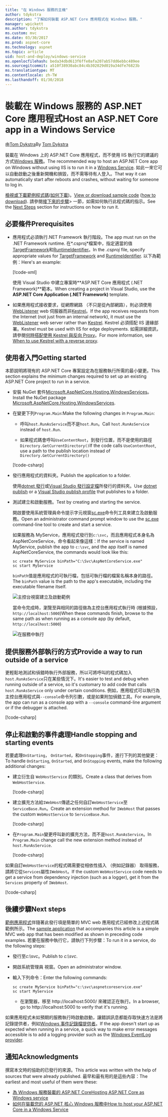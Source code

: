 ```yaml
---
title: "在 Windows 服務的主機"
author: tdykstra
description: "了解如何裝載 ASP.NET Core 應用程式在 Windows 服務。"
manager: wpickett
ms.author: tdykstra
ms.custom: mvc
ms.date: 03/30/2017
ms.prod: aspnet-core
ms.technology: aspnet
ms.topic: article
uid: host-and-deploy/windows-service
ms.openlocfilehash: beda34dbd613f6ffe0afa207ab57dd6ebbc489ee
ms.sourcegitcommit: a510f38930abc84c4b302029d019a34dfe76823b
ms.translationtype: MT
ms.contentlocale: zh-TW
ms.lasthandoff: 01/30/2018
---
```

# <a name="host-an-aspnet-core-app-in-a-windows-service"></a><span data-ttu-id="47b5e-103">裝載在 Windows 服務的 ASP.NET Core 應用程式</span><span class="sxs-lookup"><span data-stu-id="47b5e-103">Host an ASP.NET Core app in a Windows Service</span></span>

<span data-ttu-id="47b5e-104">由[Tom Dykstra](https://github.com/tdykstra)</span><span class="sxs-lookup"><span data-stu-id="47b5e-104">By [Tom Dykstra](https://github.com/tdykstra)</span></span>

<span data-ttu-id="47b5e-105">裝載在 Windows 上的 ASP.NET Core 應用程式，而不使用 IIS 執行它的建議的方式[Windows 服務](https://docs.microsoft.com/dotnet/framework/windows-services/introduction-to-windows-service-applications)。</span><span class="sxs-lookup"><span data-stu-id="47b5e-105">The recommended way to host an ASP.NET Core app on Windows without using IIS is to run it in a [Windows Service](https://docs.microsoft.com/dotnet/framework/windows-services/introduction-to-windows-service-applications).</span></span> <span data-ttu-id="47b5e-106">如此一來它可以自動啟動之後重新開機和損毀，而不需等待有人登入。</span><span class="sxs-lookup"><span data-stu-id="47b5e-106">That way it can automatically start after reboots and crashes, without waiting for someone to log in.</span></span>

<span data-ttu-id="47b5e-107">[檢視或下載範例程式碼](https://github.com/aspnet/Docs/tree/master/aspnetcore/host-and-deploy/windows-service/sample)([如何下載](xref:tutorials/index#how-to-download-a-sample))。</span><span class="sxs-lookup"><span data-stu-id="47b5e-107">[View or download sample code](https://github.com/aspnet/Docs/tree/master/aspnetcore/host-and-deploy/windows-service/sample) ([how to download](xref:tutorials/index#how-to-download-a-sample)).</span></span> <span data-ttu-id="47b5e-108">請參閱[接下來的步驟](#next-steps)> 一節，如需如何執行此程式碼的指示。</span><span class="sxs-lookup"><span data-stu-id="47b5e-108">See the [Next Steps](#next-steps) section for instructions on how to run it.</span></span>

## <a name="prerequisites"></a><span data-ttu-id="47b5e-109">必要條件</span><span class="sxs-lookup"><span data-stu-id="47b5e-109">Prerequisites</span></span>

* <span data-ttu-id="47b5e-110">應用程式必須執行.NET Framework 執行階段。</span><span class="sxs-lookup"><span data-stu-id="47b5e-110">The app must run on the .NET Framework runtime.</span></span>  <span data-ttu-id="47b5e-111">在*.csproj*檔案中，指定適當的值[TargetFramework](https://docs.microsoft.com/nuget/schema/target-frameworks)和[RuntimeIdentifier](https://docs.microsoft.com/dotnet/articles/core/rid-catalog)。</span><span class="sxs-lookup"><span data-stu-id="47b5e-111">In the *.csproj* file, specify appropriate values for [TargetFramework](https://docs.microsoft.com/nuget/schema/target-frameworks) and [RuntimeIdentifier](https://docs.microsoft.com/dotnet/articles/core/rid-catalog).</span></span> <span data-ttu-id="47b5e-112">以下為範例：</span><span class="sxs-lookup"><span data-stu-id="47b5e-112">Here's an example:</span></span>

  [!code-xml[](windows-service/sample/AspNetCoreService.csproj?range=3-6)]

  <span data-ttu-id="47b5e-113">使用 Visual Studio 中建立專案時**ASP.NET Core 應用程式 (.NET Framework)**範本。</span><span class="sxs-lookup"><span data-stu-id="47b5e-113">When creating a project in Visual Studio, use the **ASP.NET Core Application (.NET Framework)** template.</span></span>

* <span data-ttu-id="47b5e-114">如果應用程式接收要求，從網際網路 （不只是從內部網路），則必須使用[WebListener](xref:fundamentals/servers/weblistener) web 伺服器而非[Kestrel](xref:fundamentals/servers/kestrel)。</span><span class="sxs-lookup"><span data-stu-id="47b5e-114">If the app receives requests from the Internet (not just from an internal network), it must use the [WebListener](xref:fundamentals/servers/weblistener) web server rather than [Kestrel](xref:fundamentals/servers/kestrel).</span></span>  <span data-ttu-id="47b5e-115">Kestrel 必須搭配 IIS 邊緣部署。</span><span class="sxs-lookup"><span data-stu-id="47b5e-115">Kestrel must be used with IIS for edge deployments.</span></span>  <span data-ttu-id="47b5e-116">如需詳細資訊，請參閱[何時搭配使用 Kestrel 與反向 Proxy](xref:fundamentals/servers/kestrel#when-to-use-kestrel-with-a-reverse-proxy)。</span><span class="sxs-lookup"><span data-stu-id="47b5e-116">For more information, see [When to use Kestrel with a reverse proxy](xref:fundamentals/servers/kestrel#when-to-use-kestrel-with-a-reverse-proxy).</span></span>

## <a name="getting-started"></a><span data-ttu-id="47b5e-117">使用者入門</span><span class="sxs-lookup"><span data-stu-id="47b5e-117">Getting started</span></span>

<span data-ttu-id="47b5e-118">本節說明將現有的 ASP.NET Core 專案設定為在服務執行所需的最小變更。</span><span class="sxs-lookup"><span data-stu-id="47b5e-118">This section explains the minimum changes required to set up an existing ASP.NET Core project to run in a service.</span></span>

* <span data-ttu-id="47b5e-119">安裝 NuGet 套件[Microsoft.AspNetCore.Hosting.WindowsServices](https://www.nuget.org/packages/Microsoft.AspNetCore.Hosting.WindowsServices/)。</span><span class="sxs-lookup"><span data-stu-id="47b5e-119">Install the NuGet package [Microsoft.AspNetCore.Hosting.WindowsServices](https://www.nuget.org/packages/Microsoft.AspNetCore.Hosting.WindowsServices/).</span></span>

* <span data-ttu-id="47b5e-120">在變更下列`Program.Main`:</span><span class="sxs-lookup"><span data-stu-id="47b5e-120">Make the following changes in `Program.Main`:</span></span>
  
  * <span data-ttu-id="47b5e-121">呼叫`host.RunAsService`而不是`host.Run`。</span><span class="sxs-lookup"><span data-stu-id="47b5e-121">Call `host.RunAsService` instead of `host.Run`.</span></span>
  
  * <span data-ttu-id="47b5e-122">如果程式碼會呼叫`UseContentRoot`，到發行位置，而不是使用的路徑`Directory.GetCurrentDirectory()`</span><span class="sxs-lookup"><span data-stu-id="47b5e-122">If the code calls `UseContentRoot`, use a path to the publish location instead of `Directory.GetCurrentDirectory()`</span></span> 
  
  [!code-csharp[](windows-service/sample/Program.cs?name=ServiceOnly&highlight=3-4,8,14)]

* <span data-ttu-id="47b5e-123">發行應用程式的資料夾。</span><span class="sxs-lookup"><span data-stu-id="47b5e-123">Publish the application to a folder.</span></span>

  <span data-ttu-id="47b5e-124">使用[dotnet 發行](https://docs.microsoft.com/dotnet/articles/core/tools/dotnet-publish)或[Visual Studio 發行設定檔](xref:host-and-deploy/visual-studio-publish-profiles)所發行的資料夾。</span><span class="sxs-lookup"><span data-stu-id="47b5e-124">Use [dotnet publish](https://docs.microsoft.com/dotnet/articles/core/tools/dotnet-publish) or a [Visual Studio publish profile](xref:host-and-deploy/visual-studio-publish-profiles) that publishes to a folder.</span></span>

* <span data-ttu-id="47b5e-125">測試建立和啟動服務。</span><span class="sxs-lookup"><span data-stu-id="47b5e-125">Test by creating and starting the service.</span></span>

  <span data-ttu-id="47b5e-126">開啟要使用系統管理員命令提示字元視窗[sc.exe](https://technet.microsoft.com/library/bb490995)命令列工具來建立及啟動服務。</span><span class="sxs-lookup"><span data-stu-id="47b5e-126">Open an administrator command prompt window to use the [sc.exe](https://technet.microsoft.com/library/bb490995) command-line tool to create and start a service.</span></span>  
  
  <span data-ttu-id="47b5e-127">如果服務為 MyService，應用程式發行到`c:\svc`，而且應用程式本身名為 AspNetCoreService，命令看起來像這樣：</span><span class="sxs-lookup"><span data-stu-id="47b5e-127">If the service is named MyService, publish the app to `c:\svc`, and the app itself is named AspNetCoreService, the commands would look like this:</span></span>

  ```console
  sc create MyService binPath="C:\Svc\AspNetCoreService.exe"
  sc start MyService
  ```

  <span data-ttu-id="47b5e-128">`binPath`值是應用程式的可執行檔，包括可執行檔的檔案名稱本身的路徑。</span><span class="sxs-lookup"><span data-stu-id="47b5e-128">The `binPath` value is the path to the app's executable, including the executable filename itself.</span></span>

  ![主控台視窗建立及啟動範例](windows-service/_static/create-start.png)

  <span data-ttu-id="47b5e-130">當命令完成時，瀏覽至與相同的路徑做為主控台應用程式執行時 (根據預設， `http://localhost:5000`)</span><span class="sxs-lookup"><span data-stu-id="47b5e-130">When these commands finish, browse to the same path as when running as a console app (by default, `http://localhost:5000`)</span></span>

  ![在服務中執行](windows-service/_static/running-in-service.png)


## <a name="provide-a-way-to-run-outside-of-a-service"></a><span data-ttu-id="47b5e-132">提供服務外部執行的方式</span><span class="sxs-lookup"><span data-stu-id="47b5e-132">Provide a way to run outside of a service</span></span>

<span data-ttu-id="47b5e-133">更輕鬆地測試和偵錯時執行外部服務，所以可將呼叫的程式碼加入`host.RunAsService`只在某些情況下。</span><span class="sxs-lookup"><span data-stu-id="47b5e-133">It's easier to test and debug when running outside of a service, so it's customary to add code that calls `host.RunAsService` only under certain conditions.</span></span>  <span data-ttu-id="47b5e-134">例如，應用程式可以執行為主控台應用程式與`--console`命令列引數，或是如果附加偵錯工具。</span><span class="sxs-lookup"><span data-stu-id="47b5e-134">For example, the app can run as a console app with a `--console` command-line argument or if the debugger is attached.</span></span>

[!code-csharp[](windows-service/sample/Program.cs?name=ServiceOrConsole)]

## <a name="handle-stopping-and-starting-events"></a><span data-ttu-id="47b5e-135">停止和啟動的事件處理</span><span class="sxs-lookup"><span data-stu-id="47b5e-135">Handle stopping and starting events</span></span>

<span data-ttu-id="47b5e-136">若要處理`OnStarting`， `OnStarted`，和`OnStopping`事件，進行下列的其他變更：</span><span class="sxs-lookup"><span data-stu-id="47b5e-136">To handle `OnStarting`, `OnStarted`, and `OnStopping` events, make the following additional changes:</span></span>

* <span data-ttu-id="47b5e-137">建立衍生自 `WebHostService` 的類別。</span><span class="sxs-lookup"><span data-stu-id="47b5e-137">Create a class that derives from `WebHostService`.</span></span>

  [!code-csharp[](windows-service/sample/CustomWebHostService.cs?name=NoLogging)]

* <span data-ttu-id="47b5e-138">建立擴充方法給`IWebHost`傳遞之任何自訂`WebHostService`至`ServiceBase.Run`。</span><span class="sxs-lookup"><span data-stu-id="47b5e-138">Create an extension method for `IWebHost` that passes the custom `WebHostService` to `ServiceBase.Run`.</span></span>

  [!code-csharp[](windows-service/sample/WebHostServiceExtensions.cs?name=ExtensionsClass)]

* <span data-ttu-id="47b5e-139">在`Program.Main`變更呼叫新的擴充方法，而不是`host.RunAsService`。</span><span class="sxs-lookup"><span data-stu-id="47b5e-139">In `Program.Main` change call the new extension method instead of `host.RunAsService`.</span></span>

  [!code-csharp[](windows-service/sample/Program.cs?name=HandleStopStart&highlight=26)]

<span data-ttu-id="47b5e-140">如果自訂`WebHostService`的程式碼需要從相依性插入 （例如記錄器） 取得服務，請將它從`Services`屬性`IWebHost`。</span><span class="sxs-lookup"><span data-stu-id="47b5e-140">If the custom `WebHostService` code needs to get a service from dependency injection (such as a logger), get it from the `Services` property of `IWebHost`.</span></span>

[!code-csharp[](windows-service/sample/CustomWebHostService.cs?name=Logging&highlight=7)]

## <a name="next-steps"></a><span data-ttu-id="47b5e-141">後續步驟</span><span class="sxs-lookup"><span data-stu-id="47b5e-141">Next steps</span></span>

<span data-ttu-id="47b5e-142">[範例應用程式](https://github.com/aspnet/Docs/tree/master/aspnetcore/host-and-deploy/windows-service/sample)伴隨著此發行項是簡單的 MVC web 應用程式已經修改上述程式碼範例所示。</span><span class="sxs-lookup"><span data-stu-id="47b5e-142">The [sample application](https://github.com/aspnet/Docs/tree/master/aspnetcore/host-and-deploy/windows-service/sample) that accompanies this article is a simple MVC web app that has been modified as shown in preceding code examples.</span></span>  <span data-ttu-id="47b5e-143">若要在服務中執行它，請執行下列步驟：</span><span class="sxs-lookup"><span data-stu-id="47b5e-143">To run it in a service, do the following steps:</span></span>

* <span data-ttu-id="47b5e-144">發行至*c:\svc*。</span><span class="sxs-lookup"><span data-stu-id="47b5e-144">Publish to *c:\svc*.</span></span>

* <span data-ttu-id="47b5e-145">開啟系統管理員 視窗。</span><span class="sxs-lookup"><span data-stu-id="47b5e-145">Open an administrator window.</span></span>

* <span data-ttu-id="47b5e-146">輸入下列命令：</span><span class="sxs-lookup"><span data-stu-id="47b5e-146">Enter the following commands:</span></span>

  ```console
  sc create MyService binPath="c:\svc\aspnetcoreservice.exe"
  sc start MyService
  ```

  * <span data-ttu-id="47b5e-147">在瀏覽器，移至 http://localhost:5000/ 來確認正在執行。</span><span class="sxs-lookup"><span data-stu-id="47b5e-147">In a browser, go to http://localhost:5000 to verify that it's running.</span></span>

<span data-ttu-id="47b5e-148">如果應用程式未如預期的服務執行時啟動啟動，讓錯誤訊息都能存取快速方法是將記錄提供者，例如[Windows 事件記錄檔提供者](xref:fundamentals/logging/index#eventlog)。</span><span class="sxs-lookup"><span data-stu-id="47b5e-148">If the app doesn't start up as expected when running in a service, a quick way to make error messages accessible is to add a logging provider such as the [Windows EventLog provider](xref:fundamentals/logging/index#eventlog).</span></span>

## <a name="acknowledgments"></a><span data-ttu-id="47b5e-149">通知</span><span class="sxs-lookup"><span data-stu-id="47b5e-149">Acknowledgments</span></span>

<span data-ttu-id="47b5e-150">撰寫本文時的協助的已發行的來源。</span><span class="sxs-lookup"><span data-stu-id="47b5e-150">This article was written with the help of sources that were already published.</span></span> <span data-ttu-id="47b5e-151">最早和最有用的是這些內容：</span><span class="sxs-lookup"><span data-stu-id="47b5e-151">The earliest and most useful of them were these:</span></span>

* [<span data-ttu-id="47b5e-152">為 Windows 服務裝載的 ASP.NET Core</span><span class="sxs-lookup"><span data-stu-id="47b5e-152">Hosting ASP.NET Core as Windows service</span></span>](https://stackoverflow.com/questions/37346383/hosting-asp-net-core-as-windows-service/37464074)
* [<span data-ttu-id="47b5e-153">如何在裝載您的 ASP.NET 核心 Windows 服務中</span><span class="sxs-lookup"><span data-stu-id="47b5e-153">How to host your ASP.NET Core in a Windows Service</span></span>](https://dotnetthoughts.net/how-to-host-your-aspnet-core-in-a-windows-service/)
